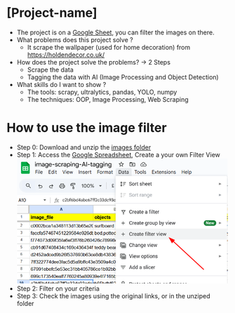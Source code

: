 # [Project-name]
- The project is on a [Google Sheet](https://docs.google.com/spreadsheets/d/1bL2DR6-40eibcSMPtQXXu_RxWYKfQ-ifLzYuWQiftU4/edit?gid=674136501#gid=674136501), you can filter the images on there.
- What problems does this project solve ?
    - It scrape the wallpaper (used for home decoration) from https://holdendecor.co.uk/
- How does the project solve the problems? -> 2 Steps
    - Scrape the data
    - Tagging the data with AI (Image Processing and Object Detection)
- What skills do I want to show ?
    - The tools: scrapy, ultralytics, pandas, YOLO, numpy
    - The techniques: OOP, Image Processing, Web Scraping

# How to use the image filter
- Step 0: Download and unzip the [images folder](https://drive.google.com/file/d/1Gpa1YBv2OlN239qLmjFwyiw_Ft22uPOW/view?usp=sharing)
- Step 1: Access the [Google Spreadsheet](https://docs.google.com/spreadsheets/d/1bL2DR6-40eibcSMPtQXXu_RxWYKfQ-ifLzYuWQiftU4/edit?usp=sharing), Create a your own Filter View
![image](image.png)
- Step 2: Filter on your criteria
- Step 3: Check the images using the original links, or in the unziped folder
